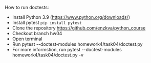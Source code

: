 How to run doctests:
 - Install Python 3.9 (https://www.python.org/downloads/)
 - Install pytest `pip install pytest`
 - Clone the repository https://github.com/enzkva/python_course
 - Checkout branch hw04
 - Open terminal
 - Run pytest --doctest-modules homework4/task04/doctest.py
 - For more informstion, run pytest --doctest-modules homework4/task04/doctest.py -v